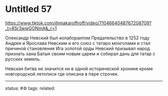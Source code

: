 # Untitled 57
https://www.tiktok.com/@makaroffroff/video/7104664048767208709?_t=8Sr3wwGONmA&_r=1

Олександр Невский был колаборантом
Предательство в 1252 году Андрея и Ярослава Невским и его союз с татаро монголами и стал причиной становления Ига золотой орды
Невский призывал народ признать хана Батыя своим новым царем
и собирал дань для татар с русских земель.

Невская битва не значится ни в одной исторической хронике кроме новгородской летописи где описана в паре строчек. 


---
status: #⚙️ 
tags: 
related: 